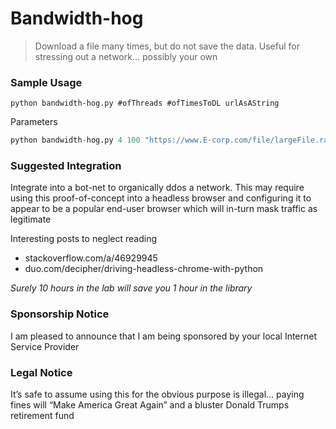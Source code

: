 # Bandwidth-hog

> Download a file many times, but do not save the data. Useful for stressing out a network... possibly your own  

### Sample Usage 

 ` python bandwidth-hog.py #ofThreads #ofTimesToDL urlAsAString ` 

Parameters

```python
python bandwidth-hog.py 4 100 "https://www.E-corp.com/file/largeFile.rar"
```



### Suggested Integration

Integrate into a bot-net to organically ddos a network. This may require using this proof-of-concept into a headless browser and configuring it to appear to be a popular end-user browser which will in-turn mask traffic as legitimate  

Interesting posts to neglect reading 

* stackoverflow.com/a/46929945
* duo.com/decipher/driving-headless-chrome-with-python

_Surely 10 hours in the lab will save you 1 hour in the library_

### Sponsorship Notice 

I am pleased to announce that I am being sponsored by your local Internet Service Provider



### Legal Notice 

It’s safe to assume using this for the obvious purpose is illegal...  paying fines will “Make America Great Again” and a bluster Donald Trumps retirement fund  
